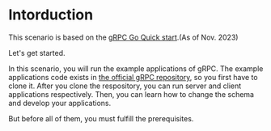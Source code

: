 # Intorduction

This scenario is based on the [gRPC Go Quick start](https://grpc.io/docs/languages/go/quickstart/).(As of Nov. 2023)

Let's get started.

In this scenario, you will run the example applications of gRPC.
The example applications code exists in [the official gRPC repository](https://github.com/grpc/grpc-go), so you first have to clone it.
After you clone the respository, you can run server and client applications respectively.
Then, you can learn how to change the schema and develop your applications.

But before all of them, you must fulfill the prerequisites.
